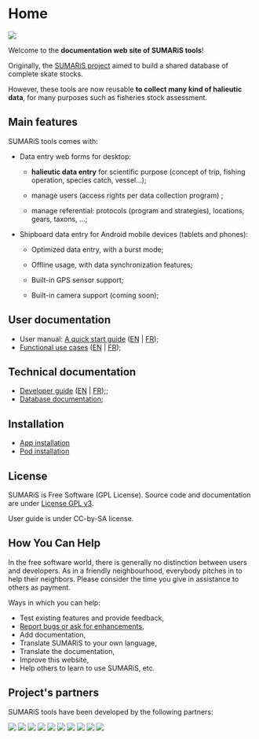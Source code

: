 # Home

![](./images/logos/logo-sumaris-large.png)

Welcome to the **documentation web site of SUMARiS tools**!

Originally, the [SUMARiS project](www.sumaris.net) aimed to build a shared database of complete skate stocks.

However, these tools are now reusable **to collect many kind of halieutic data**, for many purposes such as fisheries stock assessment.


## Main features

SUMARiS tools comes with:

 - Data entry web forms for desktop:
  
    * **halieutic data entry** for scientific purpose (concept of trip, fishing operation, species catch, vessel...);
    
    * manage users (access rights per data collection program) ;
    
    * manage referential: protocols (program and strategies), locations, gears, taxons, ...;

 - Shipboard data entry for Android mobile devices (tablets and phones): 
 
    * Optimized data entry, with a burst mode;
    
    * Offline usage, with data synchronization features;
    
    * Built-in GPS sensor support;
    
    * Built-in camera support (coming soon);


## User documentation  

- User manual: [A quick start guide](doc/user-manual/index.md) ([EN](doc/user-manual/index.md) | [FR](doc/user-manual/index_fr.md));
- [Functional use cases](doc/use-case/index_en.md) ([EN](doc/use-case/index_en.md) | [FR](doc/use-case/index.md));

## Technical documentation

- [Developer guide](developer_guide.md) ([EN](developer_guide.md) | [FR](developer_guide_fr.md));;
- [Database documentation](db.md);

## Installation
  
- [App installation](app.md) 
- [Pod installation](pod.md)

## License

SUMARiS is Free Software (GPL License). Source code and documentation are under [License GPL v3](LICENSE.md).

User guide is under CC-by-SA license.

## How You Can Help

In the free software world, there is generally no distinction between users and developers.
As in a friendly neighbourhood, everybody pitches in to help their neighbors.
Please consider the time you give in assistance to others as payment.

Ways in which you can help:

 - Test existing features and provide feedback,
 - [Report bugs or ask for enhancements](https://github.com/sumaris-net/sumaris-app/issues),
 - Add documentation,
 - Translate SUMARiS to your own language,
 - Translate the documentation,
 - Improve this website,
 - Help others to learn to use SUMARiS, etc.


## Project's partners

SUMARiS tools have been developed by the following partners:

[![](./images/logos/logo-eis.png)](https://www.e-is.pro)
[![](./images/logos/logo-ifremer.png)](https://www.ifremer.fr)
[![](./images/logos/logo-ilvo.png)](https://www.ilvo.vlaanderen.be)
[![](./images/logos/logo-interreg2seas.png)](https://www.interreg2seas.eu)
[![](./images/logos/logo-nausicaa.png)](https://www.nausicaa.fr)
[![](./images/logos/logo-fromnord.png)](http://www.fromnord.fr)
[![](./images/logos/logo-redercentrale.png)](https://www.rederscentrale.be)
[![](./images/logos/logo-lpdb.png)](https://www.pecheursdebretagne.eu)
[![](./images/logos/logo-aglia.png)](https://www.aglia.fr)
[![](./images/logos/logo-sfa.png)](https://www.sfa.sc)
